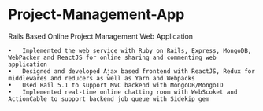 # Project-Management-App
Rails Based Online Project Management Web Application

    •	Implemented the web service with Ruby on Rails, Express, MongoDB, WebPacker and ReactJS for online sharing and commenting web application
    •	Designed and developed Ajax based frontend with ReactJS, Redux for middlewares and reducers as well as Yarn and Webpacks 
    •	Used Rail 5.1 to support MVC backend with MongoDB/MongoID
    •	Implemented real-time online chatting room with WebScoket and ActionCable to support backend job queue with Sidekip gem
 
